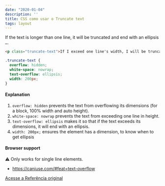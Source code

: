 ```yaml
---
date: "2020-01-04"
description: ''
title: CSS como usar o Truncate text
tags: layout
---
```


If the text is longer than one line, it will be truncated and end with an ellipsis `…`.

```html
<p class="truncate-text">If I exceed one line's width, I will be truncated.</p>
```

```css
.truncate-text {
  overflow: hidden;
  white-space: nowrap;
  text-overflow: ellipsis;
  width: 200px;
}
```

#### Explanation

1. `overflow: hidden` prevents the text from overflowing its dimensions (for a block, 100% width and auto height).
2. `white-space: nowrap` prevents the text from exceeding one line in height.
3. `text-overflow: ellipsis` makes it so that if the text exceeds its dimensions, it will end with an ellipsis.
4. `width: 200px;` ensures the element has a dimension, to know when to get ellipsis

#### Browser support

<span class="snippet__support-note">⚠️ Only works for single line elements.</span>

- https://caniuse.com/#feat=text-overflow

[Acesse a Referência original](http://github.com/30-seconds/)
